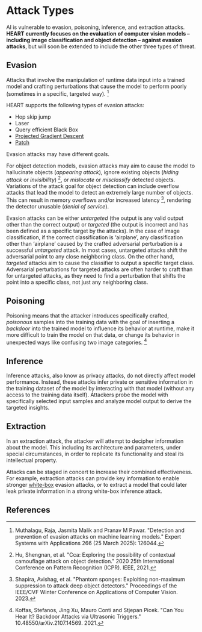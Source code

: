 # Attack Types

AI is vulnerable to evasion, poisoning, inference, and extraction attacks. **HEART currently focuses on the evaluation
of computer vision models – including image classification and object detection – against evasion attacks**, but will
soon be extended to include the other three types of threat.

## Evasion

Attacks that involve the manipulation of runtime data input into a trained model and crafting perturbations that
cause the model to perform poorly (sometimes in a specific, targeted way). [^1]

HEART supports the following types of evasion attacks:

- Hop skip jump
- Laser
- Query efficient Black Box
- [Projected Gradient Descent](/reference_materials/attack_cards/projected_gradient_descent)
- [Patch](/reference_materials/attack_cards/patch_attack)

Evasion attacks may have different goals.

For object detection models, evasion attacks may aim to cause the model to hallucinate objects (_appearing attack_),
ignore existing objects (_hiding attack_ or _invisibility_) [^2], or _mislocate_ or _misclassify_ detected objects.
Variations of the attack goal for object detection can include overflow attacks that lead the model to detect an
extremely large number of objects. This can result in memory overflows and/or increased latency [^3], rendering the
detector unusable (_denial of service_).

Evasion attacks can be either _untargeted_ (the output is any valid output other than the correct output) or _targeted_
(the output is incorrect and has been defined as a specific target by the attacks). In the case of image classification,
if the correct classification is ‘airplane’, any classification other than ‘airplane’ caused by the crafted adversarial
perturbation is a successful _untargeted_ attack. In most cases, untargeted attacks shift the adversarial point to any
close neighboring class. On the other hand, _targeted_ attacks aim to cause the classifier to output a specific target
class. Adversarial perturbations for targeted attacks are often harder to craft than for untargeted attacks, as they
need to find a perturbation that shifts the point into a specific class, not just any neighboring class.

## Poisoning

Poisoning means that the attacker introduces specifically crafted, _poisonous_ samples into the training data with
the goal of inserting a _backdoor_ into the trained model to influence its behavior at runtime, make it more difficult
to train the model on that data, or change its behavior in unexpected ways like confusing two image categories. [^4]

## Inference

Inference attacks, also know as privacy attacks, do not directly affect model performance. Instead, these attacks infer
private or sensitive information in the training dataset of the model by interacting with that model (without any access
to the training data itself). Attackers probe the model with specifically selected input samples and analyze model
output to derive the targeted insights.

## Extraction

In an extraction attack, the attacker will attempt to decipher information about the model.  This including its
architecture and parameters, under special circumstances, in order to replicate its functionality and steal its
intellectual property.

Attacks can be staged in concert to increase their combined effectiveness. For example, extraction attacks can provide
key information to enable stronger [white-box](white_vs_black_box) evasion attacks, or to extract a model that could
later leak private information in a strong white-box inference attack.

## References

<!-- References -->
[^1]: Muthalagu, Raja, Jasmita Malik and Pranav M Pawar. "Detection and prevention of evasion attacks on machine learning
models." Expert Systems with Applications 266 (25 March 2025): 126044.

[^2]: Hu, Shengnan, et al. "Cca: Exploring the possibility of contextual camouflage attack on object detection." 2020 25th
International Conference on Pattern Recognition (ICPR). IEEE, 2021.

[^3]: Shapira, Avishag, et al. "Phantom sponges: Exploiting non-maximum suppression to attack deep object detectors."
Proceedings of the IEEE/CVF Winter Conference on Applications of Computer Vision. 2023.

[^4]: Koffas, Stefanos, Jing Xu, Mauro Conti and Stjepan Picek. "Can You Hear It? Backdoor Attacks via Ultrasonic
Triggers." 10.48550/arXiv.2107.14569. 2021.
